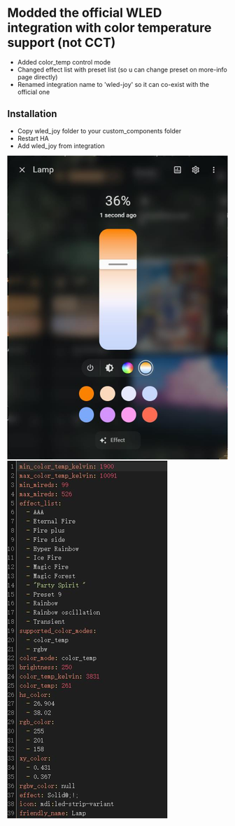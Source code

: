 # Modded the official WLED integration with color temperature support (not CCT)

- Added color_temp control mode
- Changed effect list with preset list (so u can change preset on more-info page directly)
- Renamed integration name to 'wled-joy' so it can co-exist with the official one

## Installation
- Copy wled_joy folder to your custom_components folder
- Restart HA
- Add wled_joy from integration

![](/pic0.jpg)
![](/pic1.jpg)
